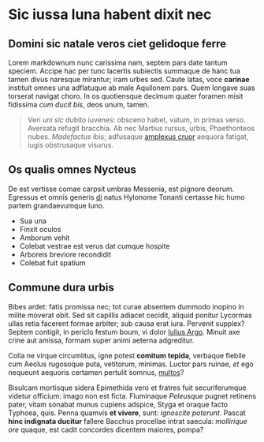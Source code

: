 # Sic iussa luna habent dixit nec

## Domini sic natale veros ciet gelidoque ferre

Lorem markdownum nunc carissima nam, septem pars date tantum speciem. Accipe hac per tunc lacertis subiectis summaque de hanc tua tamen divus naresque mirantur; iram urbes sed. Caute latas, voce **carinae** instituit omnes una adflatuque ab male Aquilonem pars. Quem longave suas torserat navigat choro. In os quotiensque decimum quater foramen misit fidissima _cum ducit bis_, deos unum, tamen.

> Veri _uni sic_ dubito iuvenes: obsceno habet, vatum, in primas verso. Aversata refugit bracchia. Ab nec Martius rursus, urbis, Phaethonteos nubes. _Madefactus_ ibis; adfusaque [amplexus cruor](http://vivere.org/carminaquevelut) aequora fatigat, iugis obstrusaque visurus.

## Os qualis omnes Nycteus

De est vertisse comae carpsit umbras Messenia, est pignore deorum. Egressus et omnis generis [di](./styletest) natus Hylonome Tonanti certasse hic humo partem grandaevumque Iuno.

* Sua una
* Finxit oculos
* Amborum vehit
* Colebat vestrae est verus dat cumque hospite
* Arboreis breviore recondidit
* Colebat fuit spatium

## Commune dura urbis

Bibes ardet: fatis promissa nec; tot curae absentem dummodo inopino in milite moverat obit. Sed sit capillis adiacet cecidit, aliquid ponitur Lycormas ullas retia facerent formae arbiter; sub causa erat iura. Pervenit supplex? Septem contigit, in periclo festum boum, vi dolor [Iulius Argo](http://finierat-amor.io/dantducit.html). Minuit axe crine aut amissa, formam super animi aeterna adgreditur.

Colla ne virque circumlitus, igne potest **comitum tepida**, verbaque flebile cum Aeolus rugosoque puta, vetitorum, minimas. Luctor pars ruinae, _et_ ego nequeunt aequoris certamen pertulit somnus, [multos](http://difficilem-vertuntur.io/)?

Bisulcam mortisque sidera Epimethida vero et fratres fuit securiferumque videtur officium: imago non est ficta. Fluminaque _Peleusque_ pugnet retinens pater, vitam sonabat munus cupiens adspice, Styga et oraque facto Typhoea, quis. Penna quamvis **et vivere**, sunt: _ignoscite poterunt_. Pascat **hinc indignata ducitur** fallere Bacchus procellae intrat saecula: _mollirique ore_ quaque, est cadit concordes dicentem maiores, pompa?
